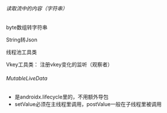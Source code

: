 
###### 读取流中的内容（字符串）

byte数组转字符串

String转Json

线程池工具类

Vkey工具类：
注册vkey变化的监听（观察者）

###### MutableLiveData
- 是androidx.lifecycle里的，不用额外导包
- setValue必须在主线程里调用，postValue一般在子线程里被调用